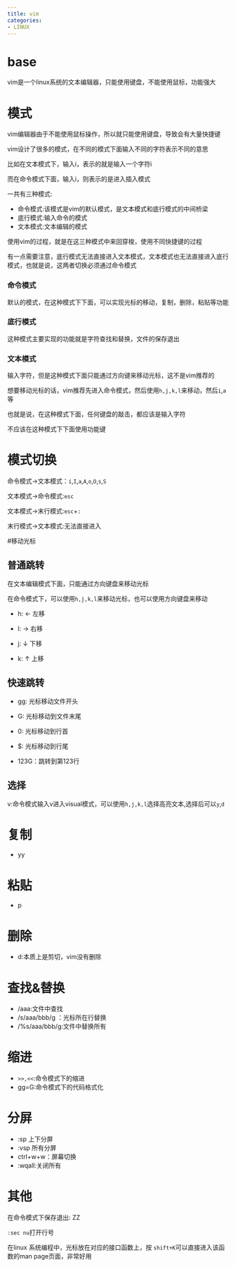 ```yaml
---
title: vim
categories: 
- LINUX
---
```

# base

vim是一个linux系统的文本编辑器，只能使用键盘，不能使用鼠标，功能强大

# 模式

vim编辑器由于不能使用鼠标操作，所以就只能使用键盘，导致会有大量快捷键

vim设计了很多的模式，在不同的模式下面输入不同的字符表示不同的意思

比如在文本模式下，输入i，表示的就是输入一个字符i

而在命令模式下面，输入i，则表示的是进入插入模式

一共有三种模式:
- 命令模式:该模式是vim的默认模式，是文本模式和底行模式的中间桥梁
- 底行模式:输入命令的模式
- 文本模式:文本编辑的模式

使用vim的过程，就是在这三种模式中来回穿梭，使用不同快捷键的过程

有一点需要注意，底行模式无法直接进入文本模式，文本模式也无法直接进入底行模式，也就是说，这两者切换必须通过命令模式

### 命令模式
默认的模式，在这种模式下下面，可以实现光标的移动，复制，删除，粘贴等功能


### 底行模式

这种模式主要实现的功能就是字符查找和替换，文件的保存退出

### 文本模式

输入字符，但是这种模式下面只能通过方向键来移动光标，这不是vim推荐的

想要移动光标的话，vim推荐先进入命令模式，然后使用`h,j,k,l`来移动，然后`i`,`a`等

也就是说，在这种模式下面，任何键盘的敲击，都应该是输入字符

不应该在这种模式下下面使用功能键


# 模式切换

命令模式->文本模式：`i`,`I`,`a`,`A`,`o`,`O`,`s`,`S`

文本模式->命令模式:`esc`

文本模式->末行模式:`esc`+`:`

末行模式->文本模式:无法直接进入


#移动光标

## 普通跳转
在文本编辑模式下面，只能通过方向键盘来移动光标

在命令模式下，可以使用`h,j,k,l`来移动光标，也可以使用方向键盘来移动

- h: ← 左移

- l: → 右移

- j: ↓ 下移

- k: ↑ 上移

## 快速跳转

- gg: 光标移动文件开头

- G: 光标移动到文件末尾

- 0: 光标移动到行首

- $: 光标移动到行尾

- 123G：跳转到第123行

## 选择
v:命令模式输入v进入visual模式，可以使用`h,j,k,l`选择高亮文本,选择后可以`y`,`d`

# 复制
- yy

# 粘贴
- p

# 删除
- d:本质上是剪切，vim没有删除

# 查找&替换
- /aaa:文件中查找
- /s/aaa/bbb/g ：光标所在行替换
- /%s/aaa/bbb/g:文件中替换所有

# 缩进
- `>>,<<`:命令模式下的缩进
- gg=G:命令模式下的代码格式化



# 分屏
- :sp 上下分屏
- :vsp 所有分屏
- ctrl+w+w：屏幕切换
- :wqall:关闭所有

# 其他

在命令模式下保存退出: ZZ

`:sec nu`打开行号

在linux 系统编程中，光标放在对应的接口函数上，按 `shift+K`可以直接进入该函数的man page页面，非常好用